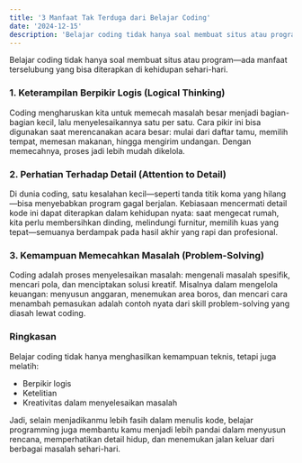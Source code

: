 ```yaml
---
title: '3 Manfaat Tak Terduga dari Belajar Coding'
date: '2024-12-15'
description: 'Belajar coding tidak hanya soal membuat situs atau program—ada manfaat terselubung yang bisa diterapkan di kehidupan sehari-hari.'
---
```


Belajar coding tidak hanya soal membuat situs atau program—ada manfaat terselubung yang bisa diterapkan di kehidupan sehari-hari.

### 1. Keterampilan Berpikir Logis (Logical Thinking)

Coding mengharuskan kita untuk memecah masalah besar menjadi bagian-bagian kecil, lalu menyelesaikannya satu per satu. Cara pikir ini bisa digunakan saat merencanakan acara besar: mulai dari daftar tamu, memilih tempat, memesan makanan, hingga mengirim undangan. Dengan memecahnya, proses jadi lebih mudah dikelola.

### 2. Perhatian Terhadap Detail (Attention to Detail)

Di dunia coding, satu kesalahan kecil—seperti tanda titik koma yang hilang—bisa menyebabkan program gagal berjalan. Kebiasaan mencermati detail kode ini dapat diterapkan dalam kehidupan nyata: saat mengecat rumah, kita perlu membersihkan dinding, melindungi furnitur, memilih kuas yang tepat—semuanya berdampak pada hasil akhir yang rapi dan profesional.

### 3. Kemampuan Memecahkan Masalah (Problem-Solving)

Coding adalah proses menyelesaikan masalah: mengenali masalah spesifik, mencari pola, dan menciptakan solusi kreatif. Misalnya dalam mengelola keuangan: menyusun anggaran, menemukan area boros, dan mencari cara menambah pemasukan adalah contoh nyata dari skill problem-solving yang diasah lewat coding.

### Ringkasan

Belajar coding tidak hanya menghasilkan kemampuan teknis, tetapi juga melatih:

- Berpikir logis
- Ketelitian
- Kreativitas dalam menyelesaikan masalah

Jadi, selain menjadikanmu lebih fasih dalam menulis kode, belajar programming juga membantu kamu menjadi lebih pandai dalam menyusun rencana, memperhatikan detail hidup, dan menemukan jalan keluar dari berbagai masalah sehari-hari.
